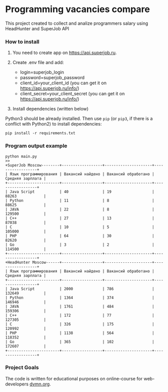 # Programming vacancies compare

This project created to collect and analize programmers salary using HeadHunter and SuperJob API

### How to install

1. You need to create app on https://api.superjob.ru.
2. Create .env file and add:
    * login=superjob_login
    * password=superjob_password
    * client_id=your_client_id (you can get it on https://api.superjob.ru/info/)
    * client_secret=your_client_secret (you can get it on https://api.superjob.ru/info/)

3. Install dependencies (written below)

Python3 should be already installed. 
Then use `pip` (or `pip3`, if there is a conflict with Python2) to install dependencies:
```
pip install -r requirements.txt
```

### Program output example
```
python main.py
>>
+SuperJob Moscow--------+------------------+---------------------+------------------+
| Язык программирования | Вакансий найдено | Вакансий обработано | Средняя зарплата |
+-----------------------+------------------+---------------------+------------------+
| Java Script           | 40               | 19                  | 88263            |
| Python                | 11               | 8                   | 88625            |
| JAVA                  | 22               | 8                   | 129500           |
| C++                   | 27               | 13                  | 87038            |
| C                     | 10               | 5                   | 105000           |
| PHP                   | 64               | 30                  | 82620            |
| Go                    | 3                | 2                   | 114500           |
+-----------------------+------------------+---------------------+------------------+
+HeadHunter Moscow------+------------------+---------------------+------------------+
| Язык программирования | Вакансий найдено | Вакансий обработано | Средняя зарплата |
+-----------------------+------------------+---------------------+------------------+
| Java Script           | 2000             | 786                 | 132649           |
| Python                | 1364             | 374                 | 146946           |
| JAVA                  | 1761             | 484                 | 159306           |
| C++                   | 172              | 77                  | 127305           |
| C                     | 326              | 175                 | 120992           |
| PHP                   | 1138             | 564                 | 118352           |
| Go                    | 365              | 102                 | 172607           |
+-----------------------+------------------+---------------------+------------------+
```

### Project Goals

The code is written for educational purposes on online-course for web-developers [dvmn.org](https://dvmn.org/).